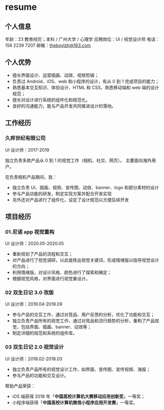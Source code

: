# resume

## 个人信息
年龄：23
教育经历；本科 / 广州大学 / 心理学
应聘岗位：UI / 视觉设计师
电话：156 2239 7207
邮箱：theboylzh@163.com


## 个人优势
* 擅长界面设计、运营插画、动效、视频剪辑；
* 负责过 Android、iOS、web 和小程序的设计，有从 0 到 1 完成项目的能力；
* 熟悉基本交互知识、体验设计、HTML 和 CSS，熟悉移动端和 web 端的设计规范；
* 擅长对设计进行系统的组件化和规范化。
* 良好的沟通能力，能与产品开发共同推进设计的落地。


## 工作经历
### 久邦世纪有限公司 
UI 设计师｜2017-2019

独立负责多款产品从 0 到 1 的视觉工作（相机、社交、网页）。 主要面向海外用户。 


在负责相机产品期间，我：

* 独立负责 UI、插画、视频、宣传图、动效、banner、logo 和部分素材的设计
* 参与产品功能的研发，制定实现方案并配合开发实现
* 另外还对产品进行了组件化，设定了设计规范以方便后续开发


## 项目经历
### 01.尼诺 app 视觉重构
UI 设计师｜2020.05-2020.05

* 重新规划了产品的流程和交互；
* 对产品进行了视觉调研，以此提炼出视觉关键词，形成情绪版以指导视觉设计的方向；
* 利用情绪版，对设计风格、颜色进行了探索和确定；
* 根据视觉风格，对界面进行视觉重设计。

### 02 双生日记 3.0 改版
UI 设计师｜2019.04-2019.09

* 参与产品的交互工作，通过对竞品、用户反馈的分析，优化了功能和交互；
* 独立负责产品所有的视觉工作，通过对竞品和流行趋势的分析，重构了产品视觉，包括界面、插画、banner、动效等；
* 制定详细的规范和系统的组件库。

### 03 双生日记 2.0 视觉设计
UI 设计师｜2018.02-2018.03

* 独立负责产品所有的视觉设计工作，如界面、宣传图、宣传视频、海报；
* 参与产品的功能和交互设计。

帮助产品荣获：

* iOS 端获得 2018 年「**中国高校计算机大赛移动应用创新奖**」一等奖；
* 小程序端获得「**中国高校计算机微信小程序应用开发赛**」一等奖。


